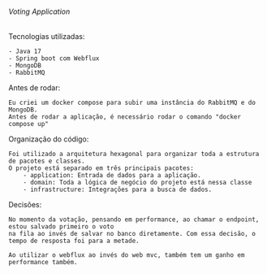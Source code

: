 ###### Voting Application ######

Tecnologias utilizadas:

    - Java 17
    - Spring boot com Webflux
    - MongoDB
    - RabbitMQ

Antes de rodar:

    Eu criei um docker compose para subir uma instância do RabbitMQ e do MongoDB.
    Antes de rodar a aplicação, é necessário rodar o comando "docker compose up"

Organização do código:

    Foi utilizado a arquitetura hexagonal para organizar toda a estrutura de pacotes e classes.
    O projeto está separado em três principais pacotes:
        - application: Entrada de dados para a aplicação.
        - domain: Toda a lógica de negócio do projeto está nessa classe
        - infrastructure: Integrações para a busca de dados.
    
Decisões:

    No momento da votação, pensando em performance, ao chamar o endpoint, estou salvado primeiro o voto
    na fila ao invés de salvar no banco diretamente. Com essa decisão, o tempo de resposta foi para a metade.
    
    Ao utilizar o webflux ao invés do web mvc, também tem um ganho em performance também.
    

